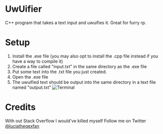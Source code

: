 # UwUifier
C++ program that takes a text input and uwuifies it. Great for furry rp. 

# Setup
1. Install the .exe file (you may also opt to install the .cpp file instead if you have a way to compile it)
2. Create a file called "input.txt" in the same directory as the .exe file 
3. Put some text into the .txt file you just created. 
4. Open the .exe file
5. The uwuified text should be output into the same directory in a text file named "output.txt"
![Terminal](https://user-images.githubusercontent.com/120340173/213937232-8b7d84dc-b26b-47fd-8291-f4f2ed5ae555.png "Terminal")


# Credits 
With out Stack Overflow I would've killed myself 
Follow me on Twitter [@luciathegexfan](https://twitter.com/LuciaTheGexFan)
